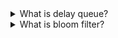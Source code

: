 <details>
<summary>What is delay queue?</summary>

Delay queue is a special queue whose elements can only be consumed after the specified delay has arrived.Delayed queue implementation usually relies on a scheduled task, which regularly scan elements in the queue, move expired elements to another queue, from which consumers consume.

Sample code example:

```go
// chat gpt generated code
package main

import (
 "container/heap"
 "fmt"
 "time"
)

// Task represents a delayed task.
type Task struct {
 Name        string
 ScheduledAt time.Time
}

// TaskQueue is a priority queue for tasks.
type TaskQueue []*Task

// Len returns the length of the queue.
func (q TaskQueue) Len() int { return len(q) }

// Less compares tasks based on their scheduled times.
func (q TaskQueue) Less(i, j int) bool {
 return q[i].ScheduledAt.Before(q[j].ScheduledAt)
}

// Swap swaps the positions of two tasks in the queue.
func (q TaskQueue) Swap(i, j int) { q[i], q[j] = q[j], q[i] }

// Push adds a task to the queue.
func (q *TaskQueue) Push(x interface{}) {
 task := x.(*Task)
 *q = append(*q, task)
}

// Pop removes and returns the earliest task from the queue.
func (q *TaskQueue) Pop() interface{} {
 old := *q
 n := len(old)
 task := old[n-1]
 *q = old[0 : n-1]
 return task
}

// AddTask adds a task with a specified delay to the queue.
func (q *TaskQueue) AddTask(name string, delay time.Duration) {
 task := &Task{
  Name:        name,
  ScheduledAt: time.Now().Add(delay),
 }
 heap.Push(q, task)
}

// ProcessTasks processes tasks that are ready for execution.
func (q *TaskQueue) ProcessTasks() {
 currentTime := time.Now()

 for q.Len() > 0 {
  task := heap.Pop(q).(*Task)
  if currentTime.After(task.ScheduledAt) {
   fmt.Printf("Executing task: %s at %s\n", task.Name, currentTime.Format(time.RFC3339))
  } else {
   // Re-insert the task if not ready yet
   heap.Push(q, task)
   break
  }
 }
}

func main() {
 taskQueue := make(TaskQueue, 0)
 heap.Init(&taskQueue)

 // Add tasks with different delay periods
 taskQueue.AddTask("Task 1", 5*time.Second)
 taskQueue.AddTask("Task 2", 2*time.Second)
 taskQueue.AddTask("Task 3", 8*time.Second)

 // Simulate the passage of time
 time.Sleep(3 * time.Second)

 // Process tasks that are ready for execution
 taskQueue.ProcessTasks()
}
```

[https://go-zero.dev/en/docs/tasks/queue/delay-queue](https://go-zero.dev/en/docs/tasks/queue/delay-queue)
</details>

<details>
<summary>What is bloom filter?</summary>

A bloom filter is a probabilistic data structure that is based on hashing. It is extremely space efficient and is typically used to add elements to a set and test if an element is in a set. Though, the elements themselves are not added to a set. Instead a hash of the elements is added to the set.

When testing if an element is in the bloom filter, false positives are possible. It will either say that an element is definitely not in the set or that it is possible the element is in the set.

A bloom filter is very much like a hash table in that it will use a hash function to map a key to a bucket. However, it will not store that key in that bucket, it will simply mark it as filled. So, many keys might map to same filled bucket, creating false positives.

[https://brilliant.org/wiki/bloom-filter/#:~:text=A%20bloom%20filter%20is%20a,is%20added%20to%20the%20set.](https://brilliant.org/wiki/bloom-filter/#:~:text=A%20bloom%20filter%20is%20a,is%20added%20to%20the%20set.)
</details>
